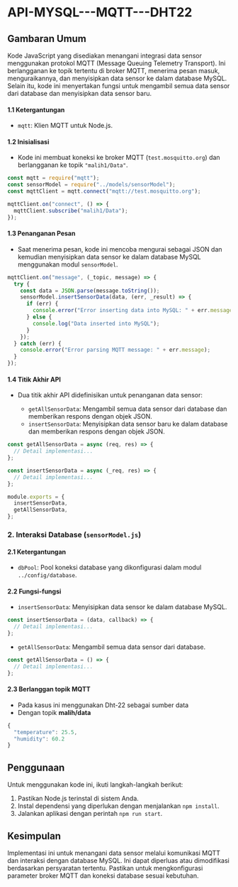 # API-MYSQL---MQTT---DHT22

## Gambaran Umum

Kode JavaScript yang disediakan menangani integrasi data sensor menggunakan protokol MQTT (Message Queuing Telemetry Transport). Ini berlangganan ke topik tertentu di broker MQTT, menerima pesan masuk, menguraikannya, dan menyisipkan data sensor ke dalam database MySQL. Selain itu, kode ini menyertakan fungsi untuk mengambil semua data sensor dari database dan menyisipkan data sensor baru.

#### 1.1 Ketergantungan

- `mqtt`: Klien MQTT untuk Node.js.

#### 1.2 Inisialisasi

- Kode ini membuat koneksi ke broker MQTT (`test.mosquitto.org`) dan berlangganan ke topik `"malih1/Data"`.

```javascript
const mqtt = require("mqtt");
const sensorModel = require("../models/sensorModel");
const mqttClient = mqtt.connect("mqtt://test.mosquitto.org");

mqttClient.on("connect", () => {
  mqttClient.subscribe("malih1/Data");
});
```

#### 1.3 Penanganan Pesan

- Saat menerima pesan, kode ini mencoba mengurai sebagai JSON dan kemudian menyisipkan data sensor ke dalam database MySQL menggunakan modul `sensorModel`.

```javascript
mqttClient.on("message", (_topic, message) => {
  try {
    const data = JSON.parse(message.toString());
    sensorModel.insertSensorData(data, (err, _result) => {
      if (err) {
        console.error("Error inserting data into MySQL: " + err.message);
      } else {
        console.log("Data inserted into MySQL");
      }
    });
  } catch (err) {
    console.error("Error parsing MQTT message: " + err.message);
  }
});
```

#### 1.4 Titik Akhir API

- Dua titik akhir API didefinisikan untuk penanganan data sensor:

  - `getAllSensorData`: Mengambil semua data sensor dari database dan memberikan respons dengan objek JSON.
  - `insertSensorData`: Menyisipkan data sensor baru ke dalam database dan memberikan respons dengan objek JSON.

```javascript
const getAllSensorData = async (req, res) => {
  // Detail implementasi...
};

const insertSensorData = async (_req, res) => {
  // Detail implementasi...
};

module.exports = {
  insertSensorData,
  getAllSensorData,
};
```

### 2. Interaksi Database (`sensorModel.js`)

#### 2.1 Ketergantungan

- `dbPool`: Pool koneksi database yang dikonfigurasi dalam modul `../config/database`.

#### 2.2 Fungsi-fungsi

- `insertSensorData`: Menyisipkan data sensor ke dalam database MySQL.

```javascript
const insertSensorData = (data, callback) => {
  // Detail implementasi...
};
```

- `getAllSensorData`: Mengambil semua data sensor dari database.

```javascript
const getAllSensorData = () => {
  // Detail implementasi...
};
```

#### 2.3 Berlanggan topik MQTT 

- Pada kasus ini menggunakan Dht-22 sebagai sumber data 
- Dengan topik **malih/data**

```javascript
{
  "temperature": 25.5,
  "humidity": 60.2
}
```

## Penggunaan

Untuk menggunakan kode ini, ikuti langkah-langkah berikut:

1. Pastikan Node.js terinstal di sistem Anda.
2. Instal dependensi yang diperlukan dengan menjalankan `npm install`.
3. Jalankan aplikasi dengan perintah `npm run start`.

## Kesimpulan

Implementasi ini untuk menangani data sensor melalui komunikasi MQTT dan interaksi dengan database MySQL. Ini dapat diperluas atau dimodifikasi berdasarkan persyaratan tertentu. Pastikan untuk mengkonfigurasi parameter broker MQTT dan koneksi database sesuai kebutuhan.
